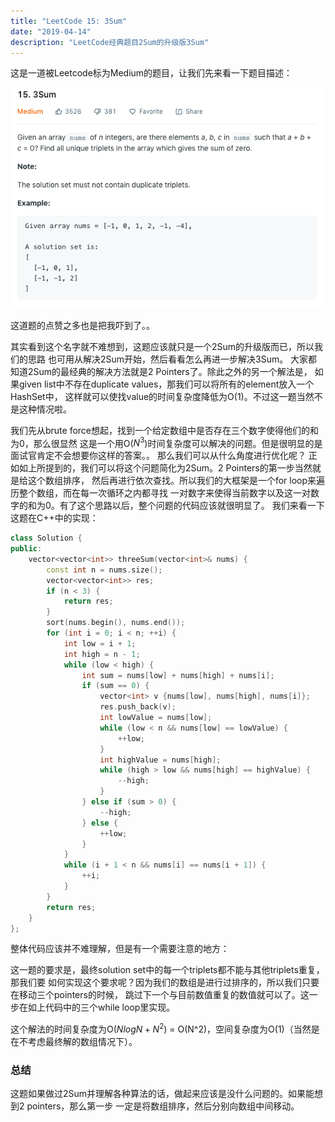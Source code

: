 ```yaml
---
title: "LeetCode 15: 3Sum"
date: "2019-04-14"
description: "LeetCode经典题目2Sum的升级版3Sum"
---
```


这是一道被Leetcode标为Medium的题目，让我们先来看一下题目描述：

![描述](描述.png)

这道题的点赞之多也是把我吓到了。。

其实看到这个名字就不难想到，这题应该就只是一个2Sum的升级版而已，所以我们的思路
也可用从解决2Sum开始，然后看看怎么再进一步解决3Sum。
大家都知道2Sum的最经典的解决方法就是2 Pointers了。除此之外的另一个解法是，
如果given list中不存在duplicate values，那我们可以将所有的element放入一个HashSet中，
这样就可以使找value的时间复杂度降低为O(1)。不过这一题当然不是这种情况啦。

我们先从brute force想起，找到一个给定数组中是否存在三个数字使得他们的和为0，那么很显然
这是一个用O($N^3$)时间复杂度可以解决的问题。但是很明显的是面试官肯定不会想要你这样的答案。。
那么我们可以从什么角度进行优化呢？
正如如上所提到的，我们可以将这个问题简化为2Sum。2 Pointers的第一步当然就是给这个数组排序，
然后再进行依次查找。所以我们的大框架是一个for loop来遍历整个数组，而在每一次循环之内都寻找
一对数字来使得当前数字以及这一对数字的和为0。有了这个思路以后，整个问题的代码应该就很明显了。
我们来看一下这题在C++中的实现：
```cpp
class Solution {
public:
    vector<vector<int>> threeSum(vector<int>& nums) {
        const int n = nums.size();
        vector<vector<int>> res;
        if (n < 3) {
            return res;
        }
        sort(nums.begin(), nums.end());
        for (int i = 0; i < n; ++i) {
            int low = i + 1; 
            int high = n - 1;
            while (low < high) {
                int sum = nums[low] + nums[high] + nums[i];
                if (sum == 0) {
                    vector<int> v {nums[low], nums[high], nums[i]};
                    res.push_back(v);
                    int lowValue = nums[low];
                    while (low < n && nums[low] == lowValue) {
                        ++low;
                    }
                    int highValue = nums[high];
                    while (high > low && nums[high] == highValue) {
                        --high;
                    }
                } else if (sum > 0) {
                    --high;
                } else {
                    ++low;
                }
            }
            while (i + 1 < n && nums[i] == nums[i + 1]) {
                ++i;
            }
        }
        return res;
    }
};
```

整体代码应该并不难理解，但是有一个需要注意的地方：

这一题的要求是，最终solution set中的每一个triplets都不能与其他triplets重复，那我们要
如何实现这个要求呢？因为我们的数组是进行过排序的，所以我们只要在移动三个pointers的时候，
跳过下一个与目前数值重复的数值就可以了。这一步在如上代码中的三个while loop里实现。

这个解法的时间复杂度为O($NlogN + N^2$) = O(N^2)，空间复杂度为O(1)（当然是在不考虑最终解的数组情况下）。


### 总结
这题如果做过2Sum并理解各种算法的话，做起来应该是没什么问题的。如果能想到2 pointers，那么第一步
一定是将数组排序，然后分别向数组中间移动。
